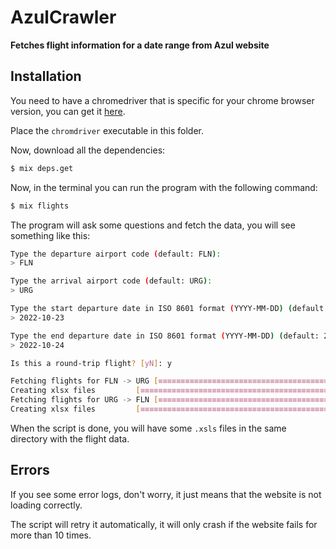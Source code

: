 # AzulCrawler

**Fetches flight information for a date range from Azul website**

## Installation

You need to have a chromedriver that is specific for your chrome browser version, you can get it [here](https://chromedriver.chromium.org/downloads).

Place the `chromdriver` executable in this folder.

Now, download all the dependencies:

```sh
$ mix deps.get
```

Now, in the terminal you can run the program with the following command:

```sh
$ mix flights
```

The program will ask some questions and fetch the data, you will see something like this:

```sh
Type the departure airport code (default: FLN):
> FLN

Type the arrival airport code (default: URG):
> URG

Type the start departure date in ISO 8601 format (YYYY-MM-DD) (default: 2022-10-23):
> 2022-10-23

Type the end departure date in ISO 8601 format (YYYY-MM-DD) (default: 2022-10-23):
> 2022-10-24

Is this a round-trip flight? [yN]: y

Fetching flights for FLN -> URG [≡≡≡≡≡≡≡≡≡≡≡≡≡≡≡≡≡≡≡≡≡≡≡≡≡≡≡≡≡≡≡≡≡≡≡≡≡≡≡≡≡] 100%
Creating xlsx files         [≡≡≡≡≡≡≡≡≡≡≡≡≡≡≡≡≡≡≡≡≡≡≡≡≡≡≡≡≡≡≡≡≡≡≡≡≡≡≡≡≡≡≡] 100%
Fetching flights for URG -> FLN [≡≡≡≡≡≡≡≡≡≡≡≡≡≡≡≡≡≡≡≡≡≡≡≡≡≡≡≡≡≡≡≡≡≡≡≡≡≡≡≡≡] 100%
Creating xlsx files         [≡≡≡≡≡≡≡≡≡≡≡≡≡≡≡≡≡≡≡≡≡≡≡≡≡≡≡≡≡≡≡≡≡≡≡≡≡≡≡≡≡≡≡] 100%
```

When the script is done, you will have some `.xsls` files in the same directory with the flight data.

## Errors

If you see some error logs, don't worry, it just means that the website is not loading correctly.

The script will retry it automatically, it will only crash if the website fails for more than 10 times.
